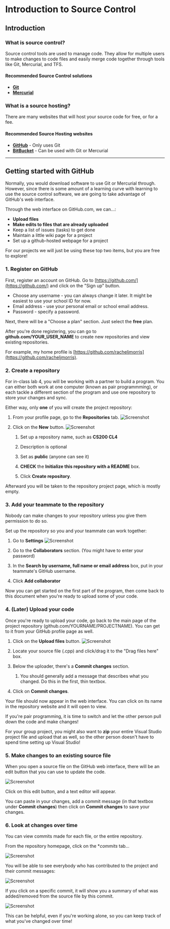 # Introduction to Source Control

## Introduction

### What is source control?

Source control tools are used to manage code.
They allow for multiple users to make changes to code files
and easily merge code together through tools like Git, Mercurial, and TFS.

#### Recommended Source Control solutions

* [**Git**](https://git-scm.com/)
* [**Mercurial**](https://www.mercurial-scm.org/)

### What is a source hosting?

There are many websites that will host your source code for free,
or for a fee.

#### Recommended Source Hosting websites


* [**GitHub**](https://github.com/) - Only uses Git
* [**BitBucket**](https://bitbucket.org/) - Can be used with Git or Mercurial

---

## Getting started with GitHub

Normally, you would download software to use Git or Mercurial through.
However, since there is some amount of a learning curve with learning to use
the source control software, we are going to take advantage of GitHub's
web interface.

Through the web interface on GitHub.com, we can...:

* **Upload files**
* **Make edits to files that are already uploaded**
* Keep a list of issues (tasks) to get done
* Maintain a little wiki page for a project
* Set up a github-hosted webpage for a project

For our projects we will just be using these top two items, but you are
free to explore!

### 1. Register on GitHub

First, register an account on GitHub. Go to [https://github.com/](https://github.com/)
and click on the "Sign up" button.

* Choose any username - you can always change it later. It might be easiest to use
your school ID for now.
* Email address - use your personal email or school email address.
* Password - specify a password.

Next, there will be a "Choose a plan" section. Just select the **free** plan.

After you're done registering, you can go to **github.com/YOUR_USER_NAME**
to create new repositories and view existing repositories.

For example, my home profile is [https://github.com/racheljmorris](https://github.com/racheljmorris).


### 2. Create a repository

For in-class lab 4, you will be working with a partner to build a program.
You can either both work at one computer (known as pair programmming),
or each tackle a different section of the program and use one repository
to store your changes and sync.

Either way, only **one** of you will create the project repository:

1. From your profile page, go to the **Repositories** tab.
![Screenshot](images/e1-00.png)

2. Click on the **New** button.
![Screenshot](images/e1-01.png)

	1. Set up a repository name, such as **CS200 CL4**
	
	2. Description is optional
	
	3. Set as **public** (anyone can see it)
	
	4. **CHECK** the **Initialize this repository with a README** box.
	
	5. Click **Create repository**.
	
Afterward you will be taken to the repository project page, which is mostly empty.


### 3. Add your teammate to the repository

Nobody can make changes to your repository unless you give them permission to do so.

Set up the repository so you and your teammate can work together:

1. Go to **Settings**
![Screenshot](images/e1-02.png)

2. Go to the **Collaborators** section. (You might have to enter your password)

3. In the **Search by username, full name or email address** box, put in your teammate's GitHub username.

4. Click **Add collaborator**

Now you can get started on the first part of the program, then come
back to this document when you're ready to upload some of your code.


### 4. (Later) Upload your code

Once you're ready to upload your code, go back to the main page of the
project repository (github.com/YOURNAME/PROJECTNAME). You can get to it
from your GitHub profile page as well.

1. Click on the **Upload files** button.
![Screenshot](images/e1-03.png)

2. Locate your source file (.cpp) and click/drag it to the "Drag files here" box.

3. Below the uploader, there's a **Commit changes** section.

	1. You should generally add a message that describes what you changed.
	Do this in the first, thin textbox.
	
4. Click on **Commit changes**.

Your file should now appear in the web interface. You can click on its name
in the repository website and it will open to view.

If you're pair programming, it is time to switch and let the other person
pull down the code and make changes!


For your group project, you might also want to **zip** your entire 
Visual Studio project file and upload that as well, so the other
person doesn't have to spend time setting up Visual Studio!


### 5. Make changes to an existing source file

When you open a source file on the GitHub web interface, there will be an
edit button that you can use to update the code.

![Screenshot](images/e1-04.png)

Click on this edit button, and a text editor will appear.

You can paste in your changes, add a commit message (in that textbox under **Commit changes**)
then click on **Commit changes** to save your changes.


### 6. Look at changes over time

You can view commits made for each file, or the entire repository.

From the repository homepage, click on the **commits* tab...

![Screenshot](images/e1-05.png)

You will be able to see everybody who has contributed to the project and their
commit messages:

![Screenshot](images/e1-06.png)

If you click on a specific commit, it will show you a summary of
what was added/removed from the source file by this commit.

![Screenshot](images/e1-07.png)

This can be helpful, even if you're working alone, so you can
keep track of what you've changed over time!
